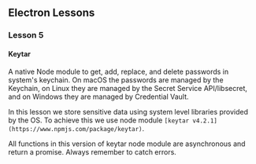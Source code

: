 ## Electron Lessons

### Lesson 5

#### Keytar
A native Node module to get, add, replace, and delete passwords in system's keychain. On macOS the passwords are managed by the Keychain, on Linux they are managed by the Secret Service API/libsecret, and on Windows they are managed by Credential Vault.

In this lesson we store sensitive data using system level libraries provided by the OS. To achieve this we use node module `[keytar v4.2.1](https://www.npmjs.com/package/keytar)`.

All functions in this version of keytar node module are asynchronous and return a promise. Always remember to catch errors.
